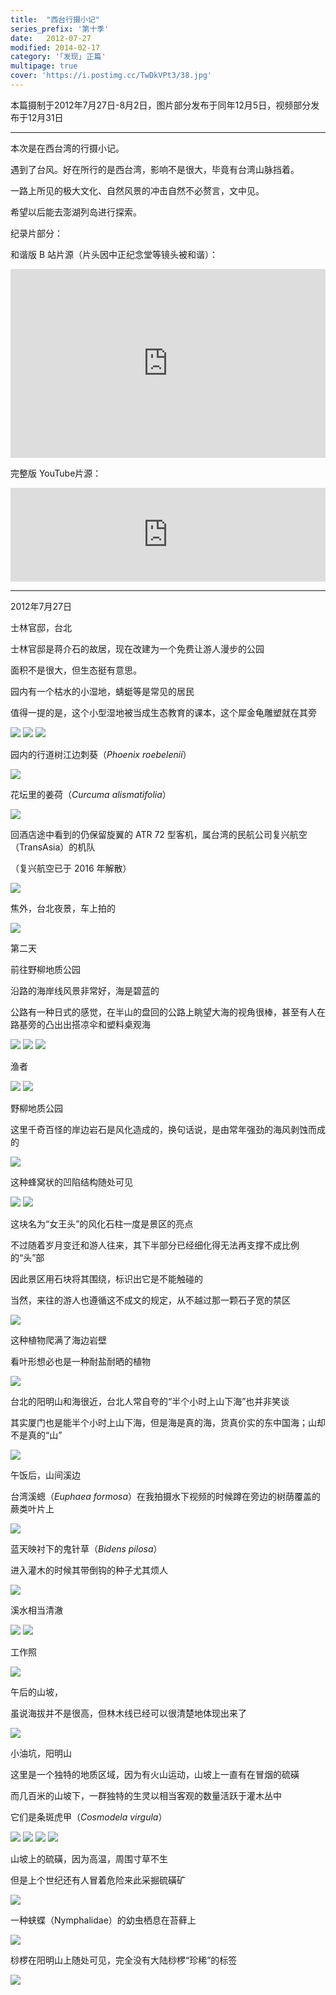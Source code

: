 ```yaml
---
title:  "西台行摄小记"
series_prefix: '第十季'
date:   2012-07-27
modified: 2014-02-17
category: '｢发现｣ 正篇'
multipage: true
cover: 'https://i.postimg.cc/TwDkVPt3/38.jpg'
---
```


本篇摄制于2012年7月27日-8月2日，图片部分发布于同年12月5日，视频部分发布于12月31日

---

本次是在西台湾的行摄小记。

遇到了台风。好在所行的是西台湾，影响不是很大，毕竟有台湾山脉挡着。

一路上所见的极大文化、自然风景的冲击自然不必赘言，文中见。

希望以后能去澎湖列岛进行探索。

纪录片部分：

和谐版 B 站片源（片头因中正纪念堂等镜头被和谐）：
<div style="position: relative; padding: 30% 45%;">
<iframe style="position: absolute; width: 100%; height: 100%; left: 0; top: 0;" src="https://player.bilibili.com/player.html?aid=839103729&bvid=BV1554y1D7Ed&cid=219804123&page=1&as_wide=1&high_quality=1&danmaku=0" frameborder="no" scrolling="no"></iframe>
</div>

完整版 YouTube片源：
<iframe width="100%" height="auto" src="https://www.youtube.com/embed/XohdEk3HTG4" frameborder="0" allow="accelerometer; autoplay; encrypted-media; gyroscope; picture-in-picture" allowfullscreen></iframe>

---

2012年7月27日

士林官邸，台北

士林官邸是蒋介石的故居，现在改建为一个免费让游人漫步的公园

面积不是很大，但生态挺有意思。

园内有一个枯水的小湿地，蜻蜓等是常见的居民

值得一提的是，这个小型湿地被当成生态教育的课本，这个犀金龟雕塑就在其旁

<img class='disc' src='https://lykoseremos.github.io/gmalb-01/dis10/1.jpg'>

<img class='disc' src='https://lykoseremos.github.io/gmalb-01/dis10/2.jpg'>

<img class='disc' src='https://lykoseremos.github.io/gmalb-01/dis10/3.jpg'>

园内的行道树江边刺葵（<i>Phoenix roebelenii</i>）

<img class='disc' src='https://lykoseremos.github.io/gmalb-01/dis10/4.jpg'>

花坛里的姜荷（<i>Curcuma alismatifolia</i>）

<img class='disc' src='https://lykoseremos.github.io/gmalb-01/dis10/5.jpg'>

回酒店途中看到的仍保留旋翼的 ATR 72 型客机，属台湾的民航公司复兴航空（TransAsia）的机队

（复兴航空已于 2016 年解散）

<img class='disc' src='https://lykoseremos.github.io/gmalb-01/dis10/6.jpg'>

焦外，台北夜景，车上拍的

<img class='disc' src='https://lykoseremos.github.io/gmalb-01/dis10/7.jpg'>

第二天

前往野柳地质公园

沿路的海岸线风景非常好，海是碧蓝的

公路有一种日式的感觉，在半山的盘回的公路上眺望大海的视角很棒，甚至有人在路基旁的凸出出搭凉伞和塑料桌观海

<img class='disc' src='https://lykoseremos.github.io/gmalb-01/dis10/8.jpg'>

<img class='disc' src='https://lykoseremos.github.io/gmalb-01/dis10/9.jpg'>

<img class='disc' src='https://lykoseremos.github.io/gmalb-01/dis10/10.jpg'>

渔者

<img class='disc' src='https://lykoseremos.github.io/gmalb-01/dis10/11.jpg'>

<img class='disc' src='https://lykoseremos.github.io/gmalb-01/dis10/12.jpg'>

野柳地质公园

这里千奇百怪的岸边岩石是风化造成的，换句话说，是由常年强劲的海风剥蚀而成的

<img class='disc' src='https://lykoseremos.github.io/gmalb-01/dis10/13.jpg'>

这种蜂窝状的凹陷结构随处可见

<img class='disc' src='https://lykoseremos.github.io/gmalb-01/dis10/14.jpg'>

<img class='disc' src='https://lykoseremos.github.io/gmalb-01/dis10/15.jpg'>

这块名为“女王头”的风化石柱一度是景区的亮点

不过随着岁月变迁和游人往来，其下半部分已经细化得无法再支撑不成比例的“头”部

因此景区用石块将其围绕，标识出它是不能触碰的

当然，来往的游人也遵循这不成文的规定，从不越过那一颗石子宽的禁区

<img class='disc' src='https://lykoseremos.github.io/gmalb-01/dis10/16.jpg'>

这种植物爬满了海边岩壁

看叶形想必也是一种耐盐耐晒的植物

<img class='disc' src='https://lykoseremos.github.io/gmalb-01/dis10/17.jpg'>

台北的阳明山和海很近，台北人常自夸的“半个小时上山下海”也并非笑谈

其实厦门也是能半个小时上山下海，但是海是真的海，货真价实的东中国海；山却不是真的“山”

<img class='disc' src='https://lykoseremos.github.io/gmalb-01/dis10/18.jpg'>

午饭后，山间溪边

台湾溪蟌（<i>Euphaea formosa</i>）在我拍摄水下视频的时候蹲在旁边的树荫覆盖的蕨类叶片上

<img class='disc' src='https://lykoseremos.github.io/gmalb-01/dis10/20.jpg'>

蓝天映衬下的鬼针草（<i>Bidens pilosa</i>）

进入灌木的时候其带倒钩的种子尤其烦人

<img class='disc' src='https://lykoseremos.github.io/gmalb-01/dis10/21.jpg'>

溪水相当清澈

<img class='disc' src='https://lykoseremos.github.io/gmalb-01/dis10/19.jpg'>

<img class='disc' src='https://lykoseremos.github.io/gmalb-01/dis10/22.jpg'>

工作照

<img class='disc' src='https://lykoseremos.github.io/gmalb-01/dis10/23.jpg'>

午后的山坡，

虽说海拔并不是很高，但林木线已经可以很清楚地体现出来了

<img class='disc' src='https://lykoseremos.github.io/gmalb-01/dis10/24.jpg'>

小油坑，阳明山

这里是一个独特的地质区域，因为有火山运动，山坡上一直有在冒烟的硫磺

而几百米的山坡下，一群独特的生灵以相当客观的数量活跃于灌木丛中

它们是条斑虎甲（<i>Cosmodela virgula</i>）

<img class='disc' src='https://lykoseremos.github.io/gmalb-01/dis10/25.jpg'>

<img class='disc' src='https://lykoseremos.github.io/gmalb-01/dis10/26.jpg'>

<img class='disc' src='https://lykoseremos.github.io/gmalb-01/dis10/27.jpg'>

<img class='disc' src='https://lykoseremos.github.io/gmalb-01/dis10/28.jpg'>

山坡上的硫磺，因为高温，周围寸草不生

但是上个世纪还有人冒着危险来此采掘硫磺矿

<img class='disc' src='https://lykoseremos.github.io/gmalb-01/dis10/29.jpg'>

一种蛱蝶（Nymphalidae）的幼虫栖息在苔藓上

<img class='disc' src='https://lykoseremos.github.io/gmalb-01/dis10/30.jpg'>

桫椤在阳明山上随处可见，完全没有大陆桫椤“珍稀”的标签

<img class='disc' src='https://lykoseremos.github.io/gmalb-01/dis10/32.jpg'>
